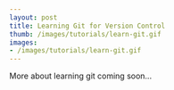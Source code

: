 ```yaml
---
layout: post
title: Learning Git for Version Control
thumb: /images/tutorials/learn-git.gif
images: 
- /images/tutorials/learn-git.gif
---
```


More about learning git coming soon...